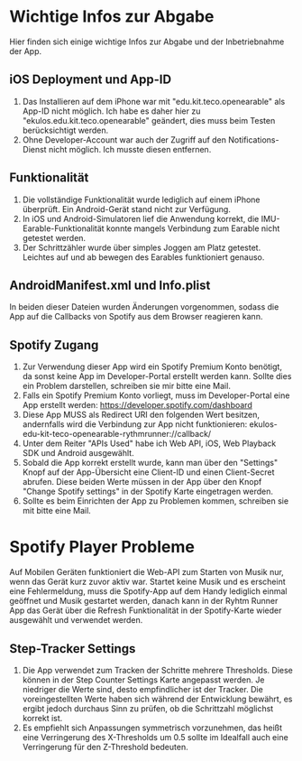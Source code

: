 # Wichtige Infos zur Abgabe
Hier finden sich einige wichtige Infos zur Abgabe und der Inbetriebnahme der App.

## iOS Deployment und App-ID
1. Das Installieren auf dem iPhone war mit "edu.kit.teco.openearable" als App-ID nicht möglich. Ich habe es daher hier zu "ekulos.edu.kit.teco.openearable" geändert, dies muss beim Testen berücksichtigt werden.
2. Ohne Developer-Account war auch der Zugriff auf den Notifications-Dienst nicht möglich. Ich musste diesen entfernen.

## Funktionalität
1. Die vollständige Funktionalität wurde lediglich auf einem iPhone überprüft. Ein Android-Gerät stand nicht zur Verfügung.
2. In iOS und Android-Simulatoren lief die Anwendung korrekt, die IMU-Earable-Funktionalität konnte mangels Verbindung zum Earable nicht getestet werden.
3. Der Schrittzähler wurde über simples Joggen am Platz getestet. Leichtes auf und ab bewegen des Earables funktioniert genauso.

## AndroidManifest.xml und Info.plist
In beiden dieser Dateien wurden Änderungen vorgenommen, sodass die App auf die Callbacks von Spotify aus dem Browser reagieren kann.

## Spotify Zugang
1. Zur Verwendung dieser App wird ein Spotify Premium Konto benötigt, da sonst keine App im Developer-Portal erstellt werden kann. Sollte dies ein Problem darstellen, schreiben sie mir bitte eine Mail.
2. Falls ein Spotify Premium Konto vorliegt, muss im Developer-Portal eine App erstellt werden: https://developer.spotify.com/dashboard
3. Diese App MUSS als Redirect URI den folgenden Wert besitzen, andernfalls wird die Verbindung zur App nicht funktionieren: ekulos-edu-kit-teco-openearable-rythmrunner://callback/
4. Unter dem Reiter "APIs Used" habe ich Web API, iOS, Web Playback SDK und Android ausgewählt.
5. Sobald die App korrekt erstellt wurde, kann man über den "Settings" Knopf auf der App-Übersicht eine Client-ID und einen Client-Secret abrufen. Diese beiden Werte müssen in der App über den Knopf "Change Spotify settings" in der Spotify Karte eingetragen werden.
6. Sollte es beim Einrichten der App zu Problemen kommen, schreiben sie mit bitte eine Mail.

# Spotify Player Probleme
Auf Mobilen Geräten funktioniert die Web-API zum Starten von Musik nur, wenn das Gerät kurz zuvor aktiv war. Startet keine Musik und es erscheint eine Fehlermeldung, muss die Spotify-App auf dem Handy lediglich einmal geöffnet und Musik gestartet werden, danach kann in der Ryhtm Runner App das Gerät über die Refresh Funktionalität in der Spotify-Karte wieder ausgewählt und verwendet werden.

## Step-Tracker Settings
1. Die App verwendet zum Tracken der Schritte mehrere Thresholds. Diese können in der Step Counter Settings Karte angepasst werden. Je niedriger die Werte sind, desto empfindlicher ist der Tracker. Die voreingestellten Werte haben sich während der Entwicklung bewährt, es ergibt jedoch durchaus Sinn zu prüfen, ob die Schrittzahl möglichst korrekt ist.
2. Es empfiehlt sich Anpassungen symmetrisch vorzunehmen, das heißt eine Verringerung des X-Thresholds um 0.5 sollte im Idealfall auch eine Verringerung für den Z-Threshold bedeuten.

